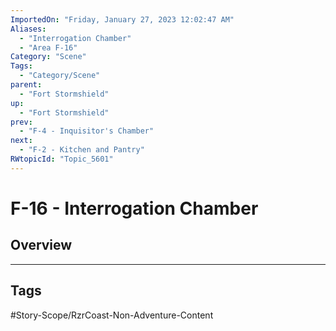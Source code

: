 ```yaml
---
ImportedOn: "Friday, January 27, 2023 12:02:47 AM"
Aliases:
  - "Interrogation Chamber"
  - "Area F-16"
Category: "Scene"
Tags:
  - "Category/Scene"
parent:
  - "Fort Stormshield"
up:
  - "Fort Stormshield"
prev:
  - "F-4 - Inquisitor's Chamber"
next:
  - "F-2 - Kitchen and Pantry"
RWtopicId: "Topic_5601"
---
```

# F-16 - Interrogation Chamber
## Overview

---
## Tags
#Story-Scope/RzrCoast-Non-Adventure-Content

